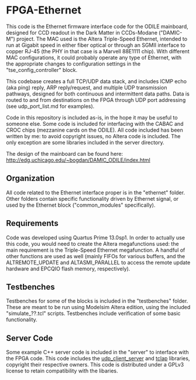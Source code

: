 # FPGA-Ethernet

This code is the Ethernet firmware interface code for the ODILE
mainboard, designed for CCD readout in the Dark Matter in CCDs-Modane
("DAMIC-M") project. The MAC used is the Altera Triple-Speed Ethernet,
intended to run at Gigabit speed in either fiber optical or through an
SGMII interface to copper RJ-45 (the PHY in that case is a Marvell
88E1111 chip). With different MAC configurations, it could probably
operate any type of Ethernet, with the appropriate changes to
configuration settings in the "tse_config_controller" block.

This codebase creates a full TCP/UDP data stack, and includes ICMP
echo (aka ping) reply, ARP reply/request, and multiple UDP
transmission pathways, designed for both continuous and intermittent
data paths. Data is routed to and from destinations on the FPGA
through UDP port addressing (see udp_port_list.md for examples).

Code in this repository is included as-is, in the hope it may be
useful to someone else. Some code is included for interfacing with the
CABAC and CROC chips (mezzanine cards on the ODILE). All code included
has been written by me: to avoid copyright issues, no Altera code is
included. The only exception are some libraries included in the server directory.

The design of the mainboard can be found here:
http://edg.uchicago.edu/~bogdan/DAMIC_ODILE/index.html

## Organization

All code related to the Ethernet interface proper is in the "ethernet"
folder. Other folders contain specific functionality driven by
Ethernet signal, or used by the Ethernet block ("common_modules"
specifically).

## Requirements

Code was developed using Quartus Prime 13.0sp1. In order to actually
use this code, you would need to create the Altera megafunctions used:
the main requirement is the Triple-Speed Ethernet megafunction. A
handful of other functions are used as well (mainly FIFOs for various
buffers, and the ALTREMOTE_UPDATE and ALTASMI_PARALLEL to access the
remote update hardware and EPCQIO flash memory, respectively).

## Testbenches

Testbenches for some of the blocks is included in the "testbenches"
folder. These are meant to be run using Modelsim Altera edition, using
the included "simulate_??.tcl" scripts. Testbenches include
verification of some basic functionality.

## Server Code

Some example C++ server code is included in the "server" to interface
with the FPGA code. This code includes the
[udp_client_server](https://linux.m2osw.com/c-implementation-udp-clientserver)
and [tclap](http://tclap.sourceforge.net) libraries, copyright their
respective owners. This code is distributed under a GPLv3 license to
retain compatibility with the libaries.
